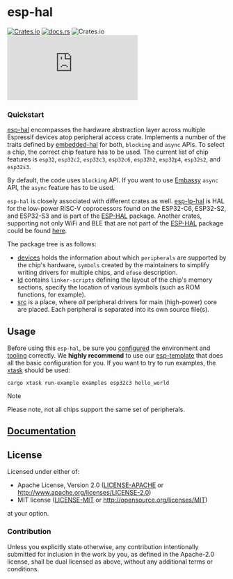 # esp-hal

[![Crates.io](https://img.shields.io/crates/v/esp-hal?labelColor=1C2C2E&color=C96329&logo=Rust&style=flat-square)](https://crates.io/crates/esp-hal)
[![docs.rs](https://img.shields.io/docsrs/esp-hal?labelColor=1C2C2E&color=C96329&logo=rust&style=flat-square)](https://docs.rs/esp-hal)
![Crates.io](https://img.shields.io/crates/l/esp-hal?labelColor=1C2C2E&style=flat-square)
[![Matrix](https://img.shields.io/matrix/esp-rs:matrix.org?label=join%20matrix&labelColor=1C2C2E&color=BEC5C9&logo=matrix&style=flat-square)](https://matrix.to/#/#esp-rs:matrix.org)

### Quickstart

[esp-hal] encompasses the hardware abstraction layer across multiple Espressif devices atop peripheral access crate. Implements a number of the traits defined by [embedded-hal](https://github.com/rust-embedded/embedded-hal) for both, `blocking` and `async` APIs.
To select a chip, the correct chip feature has to be used. The current list of chip features is `esp32`, `esp32c2`, `esp32c3`, `esp32c6`, `esp32h2`, `esp32p4`, `esp32s2`, and `esp32s3`.

By default, the code uses `blocking` API. If you want to use [Embassy] `async` API, the `async` feature has to be used.

`esp-hal` is closely associated with different crates as well. [esp-lp-hal] is HAL for the low-power RISC-V coprocessors found on the ESP32-C6, ESP32-S2, and ESP32-S3 and is part of the [ESP-HAL] package. Another crates, supporting not only WiFi and BLE that are not part of the [ESP-HAL] package could be found [here](https://github.com/esp-rs/esp-hal?tab=readme-ov-file#ancillary-crates).

The package tree is as follows:
- [devices] holds the information about which `peripherals` are supported by the chip's hardware, `symbols` created by the maintainers to simplify writing drivers for multiple chips, and `efuse` description.
- [ld] contains `linker-scripts` defining the layout of the chip's memory sections, specify the location of various symbols (such as ROM functions, for example).
- [src] is a place, where _all_ peripheral drivers for main (high-power) core are placed. Each peripheral is separated into its own source file(s).

## Usage

Before using this `esp-hal`, be sure you [configured] the environment and [tooling] correctly.
We **highly recommend** to use our [esp-template] that does all the basic configuration for you. If you want to try to run examples, the [xtask] should be used:

`cargo xtask run-example examples esp32c3 hello_world`

> [!NOTE]
>
> Please note, not all chips support the same set of peripherals.

[Embassy]: https://github.com/embassy-rs/embassy
[esp-lp-hal]: https://github.com/esp-rs/esp-hal/tree/main/esp-lp-hal
[ESP-HAL]: https://github.com/esp-rs/esp-hal
[configured]: https://esp-rs.github.io/book/installation/index.html
[tooling]: https://esp-rs.github.io/book/tooling/espflash.html
[examples]: https://github.com/esp-rs/esp-hal/tree/main/examples
[esp-template]: https://github.com/esp-rs/esp-template
[template]: https://esp-rs.github.io/book/writing-your-own-application/generate-project/esp-template.html
[esp-hal]: https://github.com/esp-rs/esp-hal/tree/main/esp-hal
[devices]: https://github.com/esp-rs/esp-hal/tree/main/esp-hal/devices
[ld]: https://github.com/esp-rs/esp-hal/tree/main/esp-hal/ld
[src]: https://github.com/esp-rs/esp-hal/tree/main/esp-hal/src
[xtask]: https://github.com/esp-rs/esp-hal/tree/main/xtask

## [Documentation]

[documentation]: https://docs.rs/esp-hal/

## License

Licensed under either of:

- Apache License, Version 2.0 ([LICENSE-APACHE](../LICENSE-APACHE) or http://www.apache.org/licenses/LICENSE-2.0)
- MIT license ([LICENSE-MIT](../LICENSE-MIT) or http://opensource.org/licenses/MIT)

at your option.

### Contribution

Unless you explicitly state otherwise, any contribution intentionally submitted for inclusion in
the work by you, as defined in the Apache-2.0 license, shall be dual licensed as above, without
any additional terms or conditions.
